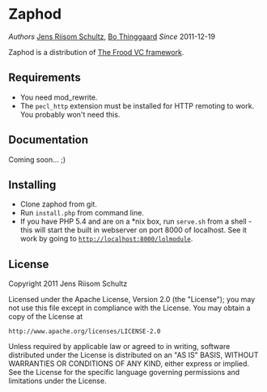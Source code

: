 Zaphod
======

*Authors* [Jens Riisom Schultz](mailto:ibber_of_crew42@hotmail.com), [Bo Thinggaard](akimsko@tnactas.dk)
*Since*   2011-12-19

Zaphod is a distribution of [The Frood VC framework](https://github.com/Ibmurai/frood).


Requirements
------------

  * You need mod_rewrite.
  * The `pecl_http` extension must be installed for HTTP remoting to work. You probably won't need this.


Documentation
-------------

Coming soon... ;)


Installing
----------

  * Clone zaphod from git.
  * Run `install.php` from command line.
  * If you have PHP 5.4 and are on a *nix box, run `serve.sh` from a shell - this will start the built in webserver on port 8000 of localhost. See it work by going to [`http://localhost:8000/lolmodule`](http://localhost:8000/lolmodule).


License
-------

Copyright 2011 Jens Riisom Schultz

Licensed under the Apache License, Version 2.0 (the "License");
you may not use this file except in compliance with the License.
You may obtain a copy of the License at

    http://www.apache.org/licenses/LICENSE-2.0

Unless required by applicable law or agreed to in writing, software
distributed under the License is distributed on an "AS IS" BASIS,
WITHOUT WARRANTIES OR CONDITIONS OF ANY KIND, either express or implied.
See the License for the specific language governing permissions and
limitations under the License.
